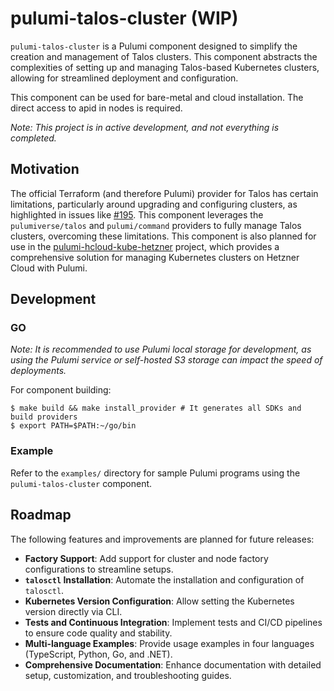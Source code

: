 # pulumi-talos-cluster (WIP)

`pulumi-talos-cluster` is a Pulumi component designed to simplify the creation and management of Talos clusters. This component abstracts the complexities of setting up and managing Talos-based Kubernetes clusters, allowing for streamlined deployment and configuration.

This component can be used for bare-metal and cloud installation. The direct access to apid in nodes is required.

*Note: This project is in active development, and not everything is completed.*

## Motivation

The official Terraform (and therefore Pulumi) provider for Talos has certain limitations, particularly around upgrading and configuring clusters, as highlighted in issues like [#195](https://github.com/siderolabs/terraform-provider-talos/issues/195). This component leverages the `pulumiverse/talos` and `pulumi/command` providers to fully manage Talos clusters, overcoming these limitations.
This component is also planned for use in the [pulumi-hcloud-kube-hetzner](https://github.com/spigell/pulumi-hcloud-kube-hetzner) project, which provides a comprehensive solution for managing Kubernetes clusters on Hetzner Cloud with Pulumi.


## Development
### GO
*Note: It is recommended to use Pulumi local storage for development, as using the Pulumi service or self-hosted S3 storage can impact the speed of deployments.*

For component building:
```
$ make build && make install_provider # It generates all SDKs and build providers
$ export PATH=$PATH:~/go/bin
```

### Example

Refer to the `examples/` directory for sample Pulumi programs using the `pulumi-talos-cluster` component.

## Roadmap

The following features and improvements are planned for future releases:

- **Factory Support**: Add support for cluster and node factory configurations to streamline setups.
- **`talosctl` Installation**: Automate the installation and configuration of `talosctl`.
- **Kubernetes Version Configuration**: Allow setting the Kubernetes version directly via CLI.
- **Tests and Continuous Integration**: Implement tests and CI/CD pipelines to ensure code quality and stability.
- **Multi-language Examples**: Provide usage examples in four languages (TypeScript, Python, Go, and .NET).
- **Comprehensive Documentation**: Enhance documentation with detailed setup, customization, and troubleshooting guides.
